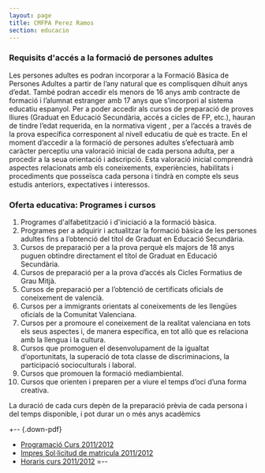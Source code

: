 ```yaml
---
layout: page
title: CMFPA Perez Ramos
section: educacio
---
```

### Requisits d'accés a la formació de persones adultes
Les persones adultes es podran incorporar a la Formació Bàsica de Persones Adultes a partir de l’any natural que es complisquen díhuit anys d’edat. També podran accedir els menors de 16 anys amb contracte de formació i l’alumnat estranger amb 17 anys que s’incorpori al sistema educatiu espanyol. Per a poder accedir als cursos de preparació de proves lliures (Graduat en Educació Secundària, accés a cicles de FP, etc.), hauran de tindre l’edat requerida, en la normativa vigent , per a l’accés a través de la prova específica corresponent al nivell educatiu de què es tracte. En el moment d’accedir a la formació de persones adultes s’efectuarà amb caràcter perceptiu una valoració inicial de cada persona adulta, per a procedir a la seua orientació i adscripció. Esta valoració inicial comprendrà aspectes relacionats amb els coneixements, experiències, habilitats i procediments que posseïsca cada persona i tindrà en compte els seus estudis anteriors, expectatives i interessos.

### Oferta educativa: Programes i cursos

1. Programes d'alfabetització i d'iniciació a la formació bàsica.
2. Programes per a adquirir i actualitzar la formació bàsica de les persones adultes fins a l’obtenció del títol de Graduat en Educació Secundària.
3. Cursos de preparació per a la prova perquè els majors de 18 anys puguen obtindre directament el títol de Graduat en Educació Secundària.
4. Cursos de preparació per a la prova d’accés als Cicles Formatius de Grau Mitjà.
5. Cursos de preparació per a l’obtenció de certificats oficials de coneixement de valencià.
6. Cursos per a immigrants orientats al coneixements de les llengües oficials de la Comunitat Valenciana.
7. Cursos per a promoure el coneixement de la realitat valenciana en tots els seus aspectes i, de manera específica, en tot allò que es relaciona amb la llengua i la cultura.
8. Cursos que promoguen el desenvolupament de la igualtat d’oportunitats, la superació de tota classe de discriminacions, la participació socioculturals i laboral.
9. Cursos que promouen la formació mediambiental.
10. Cursos que orienten i preparen per a viure el temps d’oci d’una forma creativa.

La duració de cada curs depèn de la preparació prèvia de cada persona i del temps disponible, i pot durar un o més anys acadèmics

+-- {.down-pdf}
* [Programació Curs 2011/2012](/pdf/Educacio/prog20112012.pdf)
* [Impres Sol·licitud de matricula 2011/2012](/pdf/Educacio/SolicitudFPA2011-2012.pdf)
* [Horaris curs 2011/2012](/pdf/Educacio/horariFPA2011-2012.pdf)
=--
